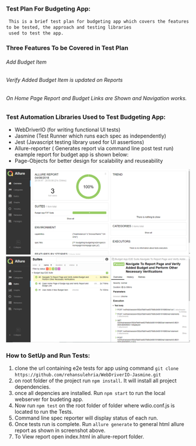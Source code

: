 ###  Test Plan For Budgeting App:
     This is a brief test plan for budgeting app which covers the features to be tested, the approach and testing libraries
     used to test the app.
   
###   Three Features To be Covered in Test Plan
  
  ######  Add Budget Item
  ######  Verify Added Budget Item is updated on Reports
  ######  On Home Page Report and Budget Links are Shown and Navigation works.
  
  
 ###  Test Automation Libraries Used to Test Budgeting App:

  * WebDriverIO (for writing functional UI tests)
  * Jasmine (Test Runner which runs each spec as independently)
  * Jest (Javascript testing library used for UI assertions)
  * Allure-reporter ( Generates report via command line post test run) example report for budget app is shown below:
  * Page-Objects for better design for scalability and reuseability
  
  ![Screenshot](screenshot.png)![Screenshot](screenshot2.png)

  ### How to SetUp and Run Tests:
  
  1. clone the url containing e2e tests for app using command `git clone https://github.com/rehansulehria/WebDriverIO-Jasmine.git`
  2. on root folder of the project run `npm install`. It will install all project dependencies.
  3. once all depencies are installed. Run `npm start` to run the local webserver for budeting app.
  4. Now run `npm test` on the root folder of folder where wdio.conf.js is located to run the Tests.
  5. Command line spec reporter will display status of each run.
  6. Once tests run is complete. Run `allure generate` to general html allure report as shown in screenshot above.
  7. To View report open index.html in allure-report folder.
  






